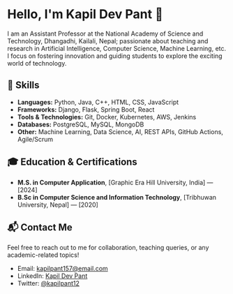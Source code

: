 # Hello, I'm Kapil Dev Pant 👋

I am an Assistant Professor at the National Academy of Science and Technology, Dhangadhi, Kailali, Nepal; passionate about teaching and research in Artificial Intelligence, Computer Science, Machine Learning, etc. I focus on fostering innovation and guiding students to explore the exciting world of technology.

<!--
🚀 Currently working on: Research in [mention any specific research you're focusing on]  
🌱 Learning: [mention any new technologies or languages you're currently exploring]  
⚡ Fun fact: [something interesting about you, e.g., "I enjoy reading books on artificial intelligence and exploring new ways of improving tech education."]
-->  
## 🚀 Skills

- **Languages:** Python, Java, C++, HTML, CSS, JavaScript
- **Frameworks:** Django, Flask, Spring Boot, React
- **Tools & Technologies:** Git, Docker, Kubernetes, AWS, Jenkins
- **Databases:** PostgreSQL, MySQL, MongoDB
- **Other:** Machine Learning, Data Science, AI, REST APIs, GitHub Actions, Agile/Scrum
<!--
## 🔨 Projects

### [Research on Machine Learning in Education](https://github.com/kapildevpant/research-ml-education)
A project focused on the integration of machine learning models in educational technology, exploring adaptive learning systems.  
🔧 Technologies used: Python, TensorFlow, Scikit-learn, Pandas

### [Student Portal Management System](https://github.com/kapildevpant/student-portal)
A web-based portal to manage student data, assignments, grades, and more, designed for universities and educational institutes.  
🔧 Technologies used: Java, Spring Boot, MySQL, Thymeleaf

### [AI-Based Grading System](https://github.com/kapildevpant/ai-grading-system)
Developed a system that automates grading using AI and NLP techniques to assess written assignments.  
🔧 Technologies used: Python, Natural Language Processing, TensorFlow

## 💪 Contributions

I contribute to both academic research projects and open-source software. Some of my contributions include:

- [Open-source Project 1](https://github.com/kapildevpant) – Research-focused contributions to enhance the AI curriculum.
- [Open-source Project 2](https://github.com/kapildevpant) – Open-source software focused on streamlining educational processes using AI.
-->
## 🎓 Education & Certifications

- **M.S. in Computer Application**, [Graphic Era Hill University, India] — [2024]
- **B.Sc in Computer Science and Information Technology**, [Tribhuwan University, Nepal] — [2020]
<!--- **Certified AI Specialist**, [Certification Provider] — [Year]
  -->
## 📬 Contact Me

Feel free to reach out to me for collaboration, teaching queries, or any academic-related topics!

- Email: kapilpant157@email.com
- LinkedIn: [Kapil Dev Pant](https://www.linkedin.com/in/kapilpant157)
- Twitter: [@kapilpant12](https://twitter.com/@kapilpant12)
<!--
## 📊 GitHub Stats

![Kapil's GitHub Stats](https://github-readme-stats.vercel.app/api?username=kapildevpant&show_icons=true&count_private=true&hide=prs)
-->
